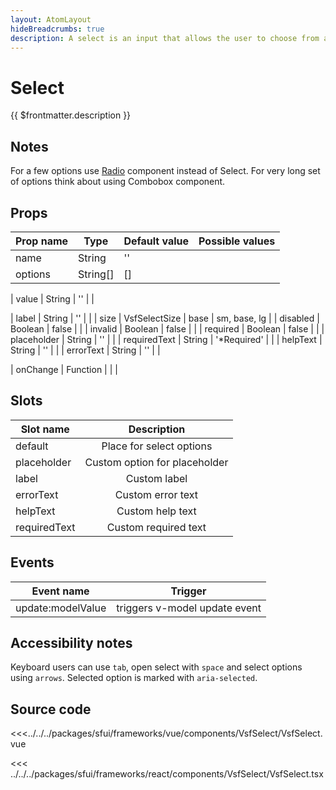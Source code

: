 ```yaml
---
layout: AtomLayout
hideBreadcrumbs: true
description: A select is an input that allows the user to choose from a set of options. Uses native html `<select>` tag. Used for forms or as a global setting, e.g. language, location.
---
```

# Select

{{ $frontmatter.description }}

<Generate />

## Notes

For a few options use [Radio](radio.html) component instead of Select. For very long set of options think about using Combobox component.
## Props

| Prop name    | Type            | Default value | Possible values                        |
| ------------ | --------        | ------------- | -------------------------------------- |
| name         | String          | ''            |                                        |
| options      | String[]        | []            |                                        |
<!-- vue -->
| value        | String          | ''            |                                        |
<!-- end vue -->
| label        | String          | ''            |                                        |
| size         | VsfSelectSize  | base          | sm, base, lg                           |
| disabled     | Boolean         | false         |                                        |
| invalid      | Boolean         | false         |                                        |
| required     | Boolean         | false         |                                        |
| placeholder  | String          | ''            |                                        |
| requiredText | String          | '*Required'   |                                        |
| helpText     | String          | ''            |                                        |
| errorText    | String          | ''            |                                        |
<!-- react -->
| onChange     | Function        |               |                                        |
<!-- end react -->

<!-- vue -->
## Slots

| Slot name     |            Description            |
| ---------     | :-------------------------------: |
|  default      |   Place for select options        |
|  placeholder  |   Custom option for placeholder   |
|  label        |   Custom label                    |
|  errorText    |   Custom error text               |
|  helpText     |   Custom help text                |
|  requiredText |   Custom required text            |

## Events

| Event name        |            Trigger             |
| ----------------- | :----------------------------: |
| update:modelValue | triggers v-model update event  |

<!-- end vue -->

## Accessibility notes

Keyboard users can use `tab`, open select with `space` and select options using `arrows`.
Selected option is marked with `aria-selected`.

## Source code

<!-- vue -->
<<<../../../packages/sfui/frameworks/vue/components/VsfSelect/VsfSelect.vue
<!-- end vue -->

<!-- react -->
<<< ../../../packages/sfui/frameworks/react/components/VsfSelect/VsfSelect.tsx
<!-- end react -->
